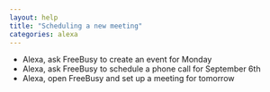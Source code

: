 ```yaml
---
layout: help
title: "Scheduling a new meeting"
categories: alexa
---
```


 - Alexa, ask FreeBusy to create an event for Monday
 - Alexa, ask FreeBusy to schedule a phone call for September 6th
 - Alexa, open FreeBusy and set up a meeting for tomorrow
